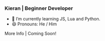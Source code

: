 
### Kieran | Beginner Developer

- 🌱 I’m currently learning JS, Lua and Python.
- 😄 Pronouns: He / Him

More Info | Coming Soon!

